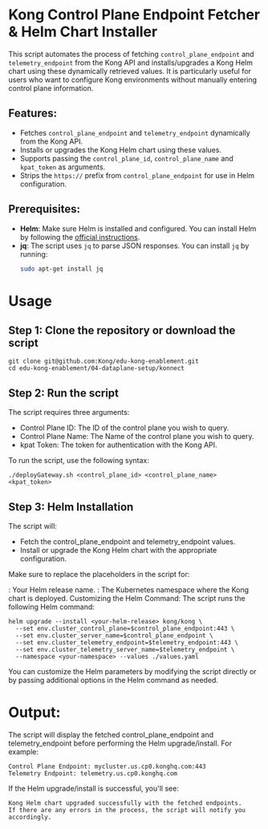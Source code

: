 # Kong Control Plane Endpoint Fetcher & Helm Chart Installer

This script automates the process of fetching `control_plane_endpoint` and `telemetry_endpoint` from the Kong API and installs/upgrades a Kong Helm chart using these dynamically retrieved values. It is particularly useful for users who want to configure Kong environments without manually entering control plane information.

## Features:
- Fetches `control_plane_endpoint` and `telemetry_endpoint` dynamically from the Kong API.
- Installs or upgrades the Kong Helm chart using these values.
- Supports passing the `control_plane_id`, `control_plane_name` and `kpat_token` as arguments.
- Strips the `https://` prefix from `control_plane_endpoint` for use in Helm configuration.

## Prerequisites:
- **Helm**: Make sure Helm is installed and configured. You can install Helm by following the [official instructions](https://helm.sh/docs/intro/install/).
- **jq**: The script uses `jq` to parse JSON responses. You can install `jq` by running:
  ```bash
  sudo apt-get install jq


# Usage 
## Step 1: Clone the repository or download the script

````
git clone git@github.com:Kong/edu-kong-enablement.git
cd edu-kong-enablement/04-dataplane-setup/konnect
````


## Step 2: Run the script

The script requires three arguments:

- Control Plane ID: The ID of the control plane you wish to query.
- Control Plane Name: The Name of the control plane you wish to query.
- kpat Token: The token for authentication with the Kong API.

To run the script, use the following syntax:

```
./deployGateway.sh <control_plane_id> <control_plane_name> <kpat_token>
```

## Step 3: Helm Installation
The script will:

- Fetch the control_plane_endpoint and telemetry_endpoint values.
- Install or upgrade the Kong Helm chart with the appropriate configuration.

Make sure to replace the placeholders in the script for:

<your-helm-release>: Your Helm release name.
<your-namespace>: The Kubernetes namespace where the Kong chart is deployed.
Customizing the Helm Command:
The script runs the following Helm command:

```
helm upgrade --install <your-helm-release> kong/kong \
  --set env.cluster_control_plane=$control_plane_endpoint:443 \
  --set env.cluster_server_name=$control_plane_endpoint \
  --set env.cluster_telemetry_endpoint=$telemetry_endpoint:443 \
  --set env.cluster_telemetry_server_name=$telemetry_endpoint \
  --namespace <your-namespace> --values ./values.yaml
```
You can customize the Helm parameters by modifying the script directly or by passing additional options in the Helm command as needed.

# Output:
The script will display the fetched control_plane_endpoint and telemetry_endpoint before performing the Helm upgrade/install. For example:

```
Control Plane Endpoint: mycluster.us.cp0.konghq.com:443
Telemetry Endpoint: telemetry.us.cp0.konghq.com
```

If the Helm upgrade/install is successful, you'll see:

```
Kong Helm chart upgraded successfully with the fetched endpoints.
If there are any errors in the process, the script will notify you accordingly.
```
